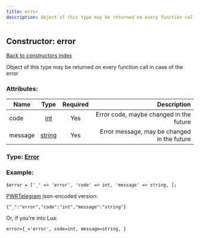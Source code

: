 ```yaml
---
title: error
description: Object of this type may be returned on every function call in case of the error
---
```

## Constructor: error  
[Back to constructors index](index.md)



Object of this type may be returned on every function call in case of the error

### Attributes:

| Name     |    Type       | Required | Description |
|----------|:-------------:|:--------:|------------:|
|code|[int](../types/int.md) | Yes|Error code, maybe changed in the future|
|message|[string](../types/string.md) | Yes|Error message, may be changed in the future|



### Type: [Error](../types/Error.md)


### Example:

```
$error = ['_' => 'error', 'code' => int, 'message' => string, ];
```  

[PWRTelegram](https://pwrtelegram.xyz) json-encoded version:

```
{"_":"error","code":"int","message":"string"}
```


Or, if you're into Lua:  


```
error={_='error', code=int, message=string, }

```


